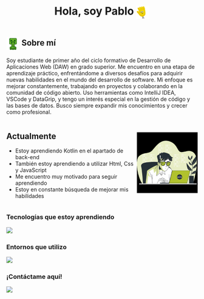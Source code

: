 <h1 align="center">Hola, soy Pablo <img src="gif-para-saludar.gif" alt="icono" style="vertical-align: middle; width: 35px;"></h1>

<div style="text-align: center;"></div>

<div style="display: flex; justify-content: space-between;">
  <div style="flex: 1;">
    <h2><img src="64rdrjmesq761.gif" alt="icono" style="vertical-align: middle; width: 35px;"> Sobre mí</h2>
    <p class="mi-clase">
      Soy estudiante de primer año del ciclo formativo de Desarrollo de Aplicaciones Web (DAW) en grado superior. Me encuentro en una etapa de aprendizaje práctico, enfrentándome a diversos desafíos para adquirir nuevas habilidades en el mundo del desarrollo de software. Mi enfoque es mejorar constantemente, trabajando en proyectos y colaborando en la comunidad de código abierto. Uso herramientas como IntelliJ IDEA, VSCode y DataGrip, y tengo un interés especial en la gestión de código y las bases de datos. Busco siempre expandir mis conocimientos y crecer como profesional.
    </p>
  </div>
</div>

<!-- Sección "Actualmente" con imagen alineada a la derecha -->
<div style="display: flex; justify-content: space-between; align-items: center;">
  <!-- Contenido de la izquierda -->
  <div style="flex: 2;">
    <h2>Actualmente</h2>
    <ul class="mi-clase">
      <li>Estoy aprendiendo Kotlin en el apartado de back-end</li>
      <li>También estoy aprendiendo a utilizar Html, Css y JavaScript</li>
      <li>Me encuentro muy motivado para seguir aprendiendo</li>
      <li>Estoy en constante búsqueda de mejorar mis habilidades</li>
    </ul>
  </div>

  <!-- Imagen alineada a la derecha -->
  <div style="flex: 1; text-align: right;">
   <img align="right" alt="GIF" height="160px" src="Work Trabajando GIF.gif" />
  </div>
</div>

<h3>Tecnologías que estoy aprendiendo</h3>
<p class="mi-clase">
  <a href="https://skillicons.dev">
    <img src="https://skillicons.dev/icons?i=git,kotlin,css,html,mysql,github" />
  </a>
</p>

<h3>Entornos que utilizo</h3>
<p class="mi-clase">
  <a href="https://skillicons.dev">
    <img src="https://skillicons.dev/icons?i=vscode,idea" />
  </a>
</p>

<h3>¡Contáctame aquí!</h3>
<p class="mi-clase">
  <a href="https://skillicons.dev">
    <img src="https://skillicons.dev/icons?i=discord,gmail" />
  </a>
</p>
